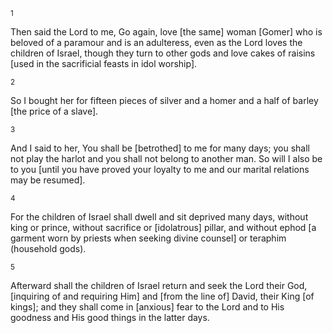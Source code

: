 <sup>1</sup> 

Then said the Lord to me, Go again, love [the same] woman [Gomer] who is beloved of a paramour and is an adulteress, even as the Lord loves the children of Israel, though they turn to other gods and love cakes of raisins [used in the sacrificial feasts in idol worship]. 

<sup>2</sup> 

So I bought her for fifteen pieces of silver and a homer and a half of barley [the price of a slave]. 

<sup>3</sup> 

And I said to her, You shall be [betrothed] to me for many days; you shall not play the harlot and you shall not belong to another man. So will I also be to you [until you have proved your loyalty to me and our marital relations may be resumed]. 

<sup>4</sup> 

For the children of Israel shall dwell and sit deprived many days, without king or prince, without sacrifice or [idolatrous] pillar, and without ephod [a garment worn by priests when seeking divine counsel] or teraphim (household gods). 

<sup>5</sup> 

Afterward shall the children of Israel return and seek the Lord their God, [inquiring of and requiring Him] and [from the line of] David, their King [of kings]; and they shall come in [anxious] fear to the Lord and to His goodness and His good things in the latter days.